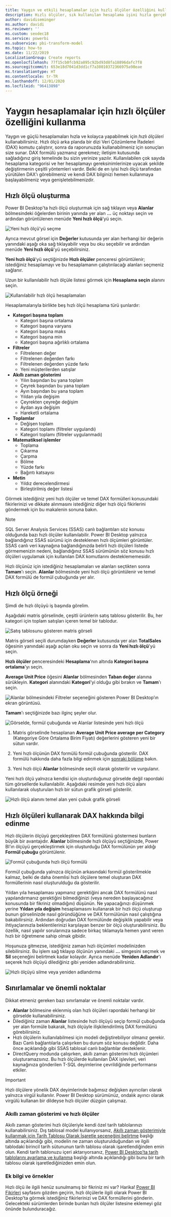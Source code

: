 ```yaml
---
title: Yaygın ve etkili hesaplamalar için hızlı ölçüler özelliğini kullanma
description: Hızlı ölçüler, sık kullanılan hesaplama işini hızla gerçekleştiren kullanıma hazır DAX formülleri sağlar.
author: davidiseminger
ms.author: davidi
ms.reviewer: ''
ms.custom: seodec18
ms.service: powerbi
ms.subservice: pbi-transform-model
ms.topic: how-to
ms.date: 11/22/2019
LocalizationGroup: Create reports
ms.openlocfilehash: 77f15cb0fcb92a895c92bd93d8fa18896dafc7f8
ms.sourcegitcommit: 653e18d7041d3dd1cf7a38010372366975a98eae
ms.translationtype: HT
ms.contentlocale: tr-TR
ms.lasthandoff: 12/01/2020
ms.locfileid: "96413898"
---
```

# <a name="use-quick-measures-for-common-calculations"></a>Yaygın hesaplamalar için hızlı ölçüler özelliğini kullanma
Yaygın ve güçlü hesaplamaları hızla ve kolayca yapabilmek için *hızlı ölçüleri* kullanabilirsiniz. Hızlı ölçü arka planda bir dizi Veri Çözümleme İfadeleri (DAX) komutu çalıştırır, sonra da raporunuzda kullanabilmeniz için sonuçları size sunar. DAX formülü yazmanız gerekmez; iletişim kutusunda sağladığınız giriş temelinde bu sizin yerinize yazılır. Kullanılabilen çok sayıda hesaplama kategorisi ve her hesaplamayı gereksinimlerinize uyacak şekilde değiştirmenin çeşitli yöntemleri vardır. Belki de en iyisi hızlı ölçü tarafından yürütülen DAX’ı görebilmeniz ve kendi DAX bilginizi hemen kullanmaya başlayabilmeniz veya genişletebilmenizdir.

## <a name="create-a-quick-measure"></a>Hızlı ölçü oluşturma

Power BI Desktop'ta hızlı ölçü oluşturmak için sağ tıklayın veya **Alanlar** bölmesindeki öğelerden birinin yanında yer alan **...** üç noktayı seçin ve ardından görüntülenen menüde **Yeni hızlı ölçü**'yü seçin. 

![Yeni hızlı ölçü'yü seçme](media/desktop-quick-measures/quick-measures_01.png)

Ayrıca mevcut görsel için **Değerler** kutusunda yer alan herhangi bir değerin yanındaki aşağı oka sağ tıklayabilir veya bu oku seçebilir ve ardından menüde **Yeni hızlı ölçü**'yü seçebilirsiniz. 

**Yeni hızlı ölçü**'yü seçtiğinizde **Hızlı ölçüler** penceresi görüntülenir; istediğiniz hesaplamayı ve bu hesaplamanın çalıştırılacağı alanları seçmeniz sağlanır. 

Uzun bir kullanılabilir hızlı ölçüle listesi görmek için **Hesaplama seçin** alanını seçin. 

![Kullanılabilir hızlı ölçü hesaplamaları](media/desktop-quick-measures/quick-measures_04.png)

Hesaplamalarıyla birlikte beş hızlı ölçü hesaplama türü şunlardır:

* **Kategori başına toplam**
  * Kategori başına ortalama
  * Kategori başına varyans
  * Kategori başına maks
  * Kategori başına min
  * Kategori başına ağırlıklı ortalama
* **Filtreler**
  * Filtrelenen değer
  * Filtrelenen değerden farkı
  * Filtrelenen değerden yüzde farkı
  * Yeni müşterilerden satışlar
* **Akıllı zaman gösterimi**
  * Yılın başından bu yana toplam
  * Çeyrek başından bu yana toplam
  * Ayın başından bu yana toplam
  * Yıldan yıla değişim
  * Çeyrekten çeyreğe değişim
  * Aydan aya değişim
  * Hareketli ortalama
* **Toplamlar**
  * Değişen toplam
  * Kategori toplamı (filtreler uygulandı)
  * Kategori toplamı (filtreler uygulanmadı)
* **Matematiksel işlemler**
  * Toplama
  * Çıkarma
  * Çarpma
  * Bölme
  * Yüzde farkı
  * Bağıntı katsayısı
* **Metin**
  * Yıldız derecelendirmesi
  * Birleştirilmiş değer listesi

Görmek istediğiniz yeni hızlı ölçüler ve temel DAX formülleri konusundaki fikirlerinizi ve dikkate alınmasını istediğiniz diğer hızlı ölçü fikirlerini göndermek için bu makalenin sonuna bakın.

> [!NOTE]
> SQL Server Analysis Services (SSAS) canlı bağlantıları söz konusu olduğunda bazı hızlı ölçüler kullanılabilir. Power BI Desktop yalnızca bağlandığınız SSAS sürümü için desteklenen hızlı ölçümleri görüntüler. SSAS canlı veri kaynağına bağlandığınızda belirli hızlı ölçüleri listede görmemenizin nedeni, bağlandığınız SSAS sürümünün söz konusu hızlı ölçüleri uygulamak için kullanılan DAX komutlarını desteklememesidir.

Hızlı ölçünüz için istediğiniz hesaplamaları ve alanları seçtikten sonra **Tamam**'ı seçin. **Alanlar** bölmesinde yeni hızlı ölçü görüntülenir ve temel DAX formülü de formül çubuğunda yer alır. 

## <a name="quick-measure-example"></a>Hızlı ölçü örneği
Şimdi de hızlı ölçüyü iş başında görelim.

Aşağıdaki matris görselinde, çeşitli ürünlerin satış tablosu gösterilir. Bu, her kategori için toplam satışları içeren temel bir tablodur.

![Satış tablosunu gösteren matris görseli](media/desktop-quick-measures/quick-measures_05.png)

Matris görseli seçili durumdayken **Değerler** kutusunda yer alan **TotalSales** öğesinin yanındaki aşağı açılan oku seçin ve sonra da **Yeni hızlı ölçü**'yü seçin. 

**Hızlı ölçüler** penceresindeki **Hesaplama**'nın altında **Kategori başına ortalama**'yı seçin. 

**Average Unit Price** öğesini **Alanlar** bölmesinden **Taban değer** alanına sürükleyin. **Kategori** alanındaki **Kategori**'yi olduğu gibi bırakın ve **Tamam**'ı seçin. 

![Alanlar bölmesindeki Filtreler seçeneğini gösteren Power BI Desktop’ın ekran görüntüsü.](media/desktop-quick-measures/quick-measures_06.png)

**Tamam**'ı seçtiğinizde bazı ilginç şeyler olur.

![Görselde, formül çubuğunda ve Alanlar listesinde yeni hızlı ölçü](media/desktop-quick-measures/quick-measures_07.png)

1. Matris görselinde hesaplanan **Average Unit Price average per Category** (Kategoriye Göre Ortalama Birim Fiyatı) değerlerini gösteren yeni bir sütun vardır.
   
2. Yeni hızlı ölçünün DAX formülü formül çubuğunda gösterilir. DAX formülü hakkında daha fazla bilgi edinmek için [sonraki bölüme](#learn-dax-by-using-quick-measures) bakın.
   
3. Yeni hızlı ölçü **Alanlar** bölmesinde seçili olarak gösterilir ve vurgulanır. 

Yeni hızlı ölçü yalnızca kendisi için oluşturduğunuz görselde değil rapordaki tüm görsellerde kullanılabilir. Aşağıdaki resimde yeni hızlı ölçü alanı kullanılarak oluşturulan hızlı bir sütun grafik görseli gösterilir.

![Hızlı ölçü alanını temel alan yeni çubuk grafik görseli](media/desktop-quick-measures/quick-measures_09.png)

## <a name="learn-dax-by-using-quick-measures"></a>Hızlı ölçüleri kullanarak DAX hakkında bilgi edinme
Hızlı ölçülerin ölçüyü gerçekleştiren DAX formülünü göstermesi bunların büyük bir avantajıdır. **Alanlar** bölmesinde hızlı ölçüyü seçtiğinizde, Power BI'ın ölçüyü gerçekleştirmek için oluşturduğu DAX formülünün yer aldığı **Formül çubuğu** görüntülenir.

![Formül çubuğunda hızlı ölçü formülü](media/desktop-quick-measures/quick-measures_10.png)

Formül çubuğunda yalnızca ölçünün arkasındaki formül gösterilmekle kalmaz, belki de daha önemlisi hızlı ölçülere temel oluşturan DAX formüllerinin nasıl oluşturulduğu da gösterilir.

Yıldan yıla hesaplaması yapmanız gerektiğini ancak DAX formülünü nasıl yapılandırmanız gerektiğini bilmediğinizi (veya nereden başlayacağınız konusunda bir fikriniz olmadığını) düşünün. Ne yapacağınızı düşünmek yerine **Yıldan yıla değişim** hesaplamasını kullanarak bir hızlı ölçü oluşturup bunun görselinizde nasıl göründüğüne ve DAX formülünün nasıl çalıştığına bakabilirsiniz. Ardından doğrudan DAX formülünde değişiklik yapabilir veya ihtiyaçlarınızla beklentilerinizi karşılayan benzer bir ölçü oluşturabilirsiniz. Bu özellik, nasıl yapılır sorularınıza sadece birkaç tıklamayla hemen yanıt veren hızlı bir öğretmene sahip olmak gibidir. 

Hoşunuza gitmezse, istediğiniz zaman hızlı ölçümleri modelinizden silebilirsiniz. Bu işlem sağ tıklayıp ölçünün yanındaki **...** simgesini seçmek ve **Sil** seçeneğini belirtmek kadar kolaydır. Ayrıca menüde **Yeniden Adlandır**'ı seçerek hızlı ölçüyü dilediğiniz gibi yeniden adlandırabilirsiniz. 

![Hızlı ölçüyü silme veya yeniden adlandırma](media/desktop-quick-measures/quick-measures_11.png)

## <a name="limitations-and-considerations"></a>Sınırlamalar ve önemli noktalar
Dikkat etmeniz gereken bazı sınırlamalar ve önemli noktalar vardır.

- **Alanlar** bölmesine eklenmiş olan hızlı ölçüleri rapordaki herhangi bir görselde kullanabilirsiniz.
- Dilediğiniz zaman **Alanlar** listesinde hızlı ölçüyü seçip formül çubuğunda yer alan formüle bakarak, hızlı ölçüyle ilişkilendirilmiş DAX formülünü görebilirsiniz.
- Hızlı ölçülerin kullanılabilmesi için modeli değiştirebiliyor olmanız gerekir. Bazı Canlı bağlantılarla çalışırken bu durum söz konusu değildir. Daha önce açıklandığı gibi SSAS tablosal canlı bağlantılar desteklenir.
- DirectQuery modunda çalışırken, akıllı zaman gösterimi hızlı ölçümleri oluşturamazsınız. Bu hızlı ölçülerde kullanılan DAX işlevleri, veri kaynağınıza gönderilen T-SQL deyimlerine çevrildiğinde performansı etkiler.

> [!IMPORTANT]
> Hızlı ölçülere yönelik DAX deyimlerinde bağımsız değişken ayırıcıları olarak yalnızca virgül kullanılır. Power BI Desktop sürümünüz, ondalık ayırıcı olarak virgülü kullanan bir dildeyse hızlı ölçüler düzgün çalışmaz.

### <a name="time-intelligence-and-quick-measures"></a>Akıllı zaman gösterimi ve hızlı ölçüler
Akıllı zaman gösterimi hızlı ölçüleriyle kendi özel tarih tablolarınızı kullanabilirsiniz. Dış tablosal model kullanıyorsanız, [Akıllı zaman gösterimiyle kullanmak için Tarih Tablosu Olarak İşaretle seçeneğini belirtme](/sql/analysis-services/tabular-models/specify-mark-as-date-table-for-use-with-time-intelligence-ssas-tabular) başlığı altında açıklandığı gibi, modelin ne zaman oluşturulduğundan ve ilgili tablodaki birincil tarih sütununun tarih tablosu olarak işaretlendiğinden emin olun. Kendi tarih tablonuzu içeri aktarıyorsanız, [Power BI Desktop'ta tarih tablolarını ayarlama ve kullanma](desktop-date-tables.md) başlığı altında açıklandığı gibi bunu bir tarih tablosu olarak işaretlediğinizden emin olun.

### <a name="additional-information-and-examples"></a>Ek bilgi ve örnekler
Hızlı ölçü ile ilgili henüz sunulmamış bir fikriniz mi var? Harika! [Power BI Fikirleri](https://go.microsoft.com/fwlink/?linkid=842906) sayfasını gözden geçirin, hızlı ölçülerle ilgili olarak Power BI Desktop'ta görmek istediğiniz fikirlerinizi ve DAX formüllerini gönderin. Gelecekteki sürümlerden birinde bunları hızlı ölçüler listesine eklemeyi göz önünde bulunduracağız.